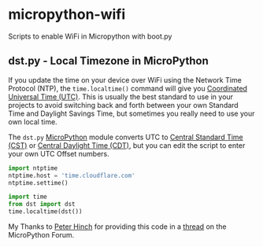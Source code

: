 # micropython-wifi
Scripts to enable WiFi in Micropython with boot.py

## dst.py - Local Timezone in MicroPython
If you update the time on your device over WiFi using the Network Time Protocol (NTP), the `time.localtime()` command will give you [Coordinated Universal Time (UTC)](https://www.timeanddate.com/time/aboututc.html). This is usually the best standard to use in your projects to avoid switching back and forth between your own Standard Time and Daylight Savings Time, but sometimes you really need to use your own local time.

The `dst.py` [MicroPython](https://micropython.org/) module converts UTC to [Central Standard Time (CST)](https://www.timeanddate.com/time/zones/cdt) or [Central Daylight Time (CDT)](https://www.timeanddate.com/time/zones/cdt), but you can edit the script to enter your own UTC Offset numbers.

```python
import ntptime
ntptime.host = 'time.cloudflare.com'
ntptime.settime() 

import time
from dst import dst
time.localtime(dst())
```

My Thanks to [Peter Hinch](https://github.com/peterhinch) for providing this code in a [thread](https://forum.micropython.org/viewtopic.php?t=3675#p28989) on the MicroPython Forum.
